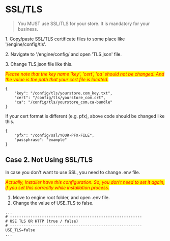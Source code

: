 # SSL/TLS

> You MUST use SSL/TLS for your store. It is mandatory for your business.

1\. Copy/paste SSL/TLS certificate files to some place like '/engine/config/tls'.

2\. Navigate to '/engine/config/ and open 'TLS.json' file.

3\. Change TLS.json file like this.

_<mark style="color:red;">Please note that the key name 'key', 'cert', 'ca' should not be changed. And the value is the path that your cert file is located.</mark>_

```
{ 
    "key": "/config/tls/yourstore.com_key.txt",
    "cert": "/config/tls/yourstore_com.crt",
    "ca": "/config/tls/yourstore_com.ca-bundle"
}
```

If your cert format is different (e.g. pfx), above code should be changed like this.

```
{
    "pfx": "/config/ssl/YOUR-PFX-FILE",
    "passphrase": "example"
}
```



## Case 2. Not Using SSL/TLS

In case you don't want to use SSL, you need to change .env file.

_<mark style="color:red;">Actually, Installer have this configuration. So, you don't need to set it again, if you set this correctly while installation process.</mark>_

1. Move to engine root folder, and open .env file.
2. Change the value of USE\_TLS to false.

```
...
# ----------------------------------------------------------
# USE TLS OR HTTP (true / false)
# ----------------------------------------------------------
USE_TLS=false
...
```


